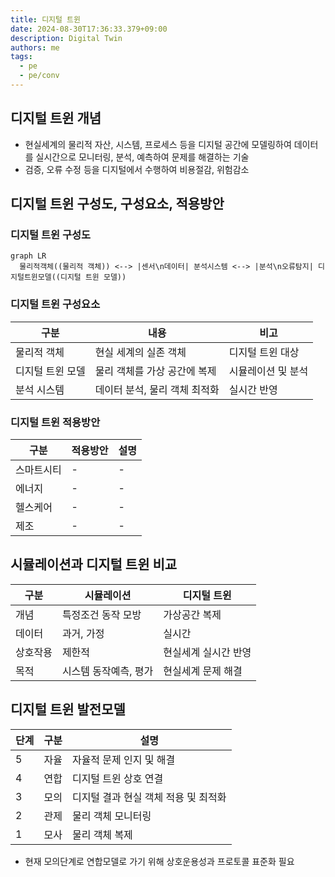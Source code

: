 ```yaml
---
title: 디지털 트윈
date: 2024-08-30T17:36:33.379+09:00
description: Digital Twin
authors: me
tags:
  - pe
  - pe/conv
---
```


## 디지털 트윈 개념

- 현실세계의 물리적 자산, 시스템, 프로세스 등을 디지털 공간에 모델링하여 데이터를 실시간으로 모니터링, 분석, 예측하여 문제를 해결하는 기술
- 검증, 오류 수정 등을 디지털에서 수행하여 비용절감, 위험감소

## 디지털 트윈 구성도, 구성요소, 적용방안

### 디지털 트윈 구성도

```mermaid
graph LR
  물리적객체((물리적 객체)) <--> |센서\n데이터| 분석시스템 <--> |분석\n오류탐지| 디지털트윈모델((디지털 트윈 모델))
```

### 디지털 트윈 구성요소

| 구분 | 내용 | 비고 |
| --- | --- | --- |
| 물리적 객체 | 현실 세계의 실존 객체 | 디지털 트윈 대상 |
| 디지털 트윈 모델 | 물리 객체를 가상 공간에 복제 | 시뮬레이션 및 분석 |
| 분석 시스템 | 데이터 분석, 물리 객체 최적화 | 실시간 반영 |

### 디지털 트윈 적용방안

| 구분 | 적용방안 | 설명 |
| --- | --- | --- |
| 스마트시티 | - | - |
| 에너지 | - | - |
| 헬스케어 | - | - |
| 제조 | - | - |

## 시뮬레이션과 디지털 트윈 비교

| 구분 | 시뮬레이션 | 디지털 트윈 |
| --- | --- | --- |
| 개념 | 특정조건 동작 모방 | 가상공간 복제 |
| 데이터 | 과거, 가정 | 실시간 |
| 상호작용 | 제한적 | 현실세계 실시간 반영 |
| 목적 | 시스템 동작예측, 평가 | 현실세계 문제 해결 |

## 디지털 트윈 발전모델

| 단계 | 구분 | 설명 |
| --- | --- | --- |
| 5 | 자율 | 자율적 문제 인지 및 해결 |
| 4 | 연합 | 디지털 트윈 상호 연결 |
| 3 | 모의 | 디지털 결과 현실 객체 적용 및 최적화 |
| 2 | 관제 | 물리 객체 모니터링 |
| 1 | 모사 | 물리 객체 복제 |

- 현재 모의단계로 연합모델로 가기 위해 상호운용성과 프로토콜 표준화 필요
